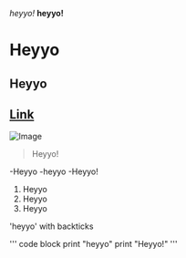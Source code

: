*heyyo!*
**heyyo!**
# Heyyo
## Heyyo
[Link](https://www.linkedin.com/in/pulkitgoyall/)
---
![Image](https://www.google.com/url?sa=i&url=https%3A%2F%2Fheyyo.neocities.org%2F&psig=AOvVaw0NU3D9Fr12G7bglbzEem9B&ust=1664424126381000&source=images&cd=vfe&ved=0CAkQjRxqFwoTCIjFlZnNtvoCFQAAAAAdAAAAABAD)
>Heyyo!

-Heyyo
-heyyo
-Heyyo!

1. Heyyo
2. Heyyo
3. Heyyo

'heyyo' with backticks

'''
code block
print "heyyo"
print "Heyyo!"
'''
